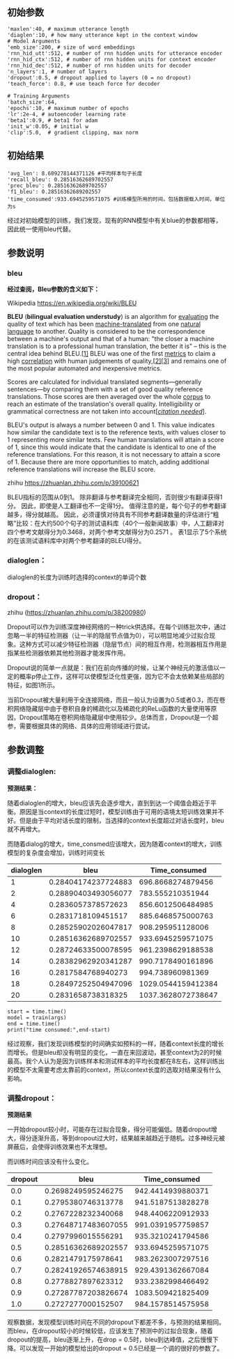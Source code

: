 ## 初始参数

    'maxlen':40, # maximum utterance length
    'diaglen':10, # how many utterance kept in the context window
    # Model Arguments
    'emb_size':200, # size of word embeddings
    'rnn_hid_utt':512, # number of rnn hidden units for utterance encoder
    'rnn_hid_ctx':512, # number of rnn hidden units for context encoder
    'rnn_hid_dec':512, # number of rnn hidden units for decoder
    'n_layers':1, # number of layers
    'dropout':0.5, # dropout applied to layers (0 = no dropout)
    'teach_force': 0.8, # use teach force for decoder
      
    # Training Arguments
    'batch_size':64,
    'epochs':10, # maximum number of epochs
    'lr':2e-4, # autoencoder learning rate
    'beta1':0.9, # beta1 for adam
    'init_w':0.05, # initial w
    'clip':5.0,  # gradient clipping, max norm  
## 初始结果

```
'avg_len': 8.609278144371126 #平均样本句子长度
'recall_bleu': 0.28516362689702557
'prec_bleu': 0.28516362689702557
'f1_bleu': 0.28516362689202557
'time_consumed':933.6945259571075 #训练模型所用的时间，包括数据载入时间，单位为s
```

经过对初始模型的训练，我们发现，现有的RNN模型中有关blue的参数都相等，因此统一使用bleu代替。

## 参数说明

### bleu

**经过查阅，Bleu参数的含义如下：**

Wikipedia https://en.wikipedia.org/wiki/BLEU

**BLEU** (**bilingual evaluation understudy**) is an algorithm for [evaluating](https://en.wikipedia.org/wiki/Evaluation_of_machine_translation) the quality of text which has been [machine-translated](https://en.wikipedia.org/wiki/Machine_translation) from one [natural language](https://en.wikipedia.org/wiki/Natural_language) to another. Quality is considered to be the correspondence between a machine's output and that of a human: "the closer a machine translation is to a professional human translation, the better it is" – this is the central idea behind BLEU.[[1\]](https://en.wikipedia.org/wiki/BLEU#endnote_Papineni2002a) BLEU was one of the first [metrics](https://en.wikipedia.org/wiki/Metric_(mathematics)) to claim a high [correlation](https://en.wikipedia.org/wiki/Correlation) with human judgements of quality,[[2\]](https://en.wikipedia.org/wiki/BLEU#endnote_Papineni2002a)[[3\]](https://en.wikipedia.org/wiki/BLEU#endnote_Coughlin2003a) and remains one of the most popular automated and inexpensive metrics.

Scores are calculated for individual translated segments—generally sentences—by comparing them with a set of good quality reference translations. Those scores are then averaged over the whole [corpus](https://en.wikipedia.org/wiki/Text_corpus) to reach an estimate of the translation's overall quality. Intelligibility or grammatical correctness are not taken into account[*[citation needed](https://en.wikipedia.org/wiki/Wikipedia:Citation_needed)*].

BLEU's output is always a number between 0 and 1. This value indicates how similar the candidate text is to the reference texts, with values closer to 1 representing more similar texts. Few human translations will attain a score of 1, since this would indicate that the candidate is identical to one of the reference translations. For this reason, it is not necessary to attain a score of 1. Because there are more opportunities to match, adding additional reference translations will increase the BLEU score.

zhihu https://zhuanlan.zhihu.com/p/39100621

BLEU指标的范围从0到1。 除非翻译与参考翻译完全相同，否则很少有翻译获得1分。 因此，即使是人工翻译也不一定得1分。 值得注意的是，每个句子的参考翻译越多，得分就越高。 因此，必须谨慎对待具有不同参考翻译数量的评估进行“粗略”比较：在大约500个句子的测试语料库（40个一般新闻故事）中，人工翻译对四个参考文献得分为0.3468，对两个参考文献得分为0.2571 。 表1显示了5个系统的在该测试语料库中对两个参考翻译的BLEU得分。

### dialoglen：

dialoglen的长度为训练时选择的context的单词个数

### dropout：

zhihu (https://zhuanlan.zhihu.com/p/38200980)

Dropout可以作为训练深度神经网络的一种trick供选择。在每个训练批次中，通过忽略一半的特征检测器（让一半的隐层节点值为0），可以明显地减少过拟合现象。这种方式可以减少特征检测器（隐层节点）间的相互作用，检测器相互作用是指某些检测器依赖其他检测器才能发挥作用。

Dropout说的简单一点就是：我们在前向传播的时候，让某个神经元的激活值以一定的概率p停止工作，这样可以使模型泛化性更强，因为它不会太依赖某些局部的特征，如图1所示。

当前Dropout被大量利用于全连接网络，而且一般认为设置为0.5或者0.3，而在卷积网络隐藏层中由于卷积自身的稀疏化以及稀疏化的ReLu函数的大量使用等原因，Dropout策略在卷积网络隐藏层中使用较少。总体而言，Dropout是一个超参，需要根据具体的网络、具体的应用领域进行尝试。



## 参数调整

### 调整dialoglen:

**预测结果：**

随着dialoglen的增大，bleu应该先会逐步增大，直到到达一个阈值会趋近于平衡。原因是当context的长度过短时，模型训练由于可用的语境太短训练效果并不好。但是由于平均对话长度的限制，当选择的context长度超过对话长度时，bleu就不再增大。

而随着dialog的增大，time_consmed应该增大，因为随着context的增大，训练模型的复杂度会增加，训练时间变长

| dialoglen | bleu                | Time_consumed     |
| --------- | ------------------- | ----------------- |
| 1 | 0.28404174237724883 | 696.8668274879456 |
| 2         | 0.28890403493056077 | 783.555210351944  |
| 4         | 0.2836057378572623 | 856.6012506484985 |
| 6         | 0.2831718109451517  | 885.6468575000763 |
| 8         | 0.28525902026047817 | 908.295951128006  |
| 10        | 0.28516362689702557 | 933.6945259571075 |
| 12        | 0.28724633500078595 | 961.2398629188538 |
| 14        | 0.28382962920341287 | 990.7178490161896 |
| 16        | 0.2817584768940273 | 994.738960981369 |
| 18        | 0.28497252504947096 | 1029.0544159412384 |
| 20 | 0.2831658738318325 | 1037.3628072738647 |


    start = time.time()
    model = train(args)
    end = time.time()
    print("time consumed:",end-start)
经过观察，我们发现训练模型的时间确实如预料的一样，随着context长度的增长而增长。但是bleu却没有明显的变化，一直在来回波动，甚至context为2的时候最高。我个人认为是因为训练样本和测试样本的平均长度都在8左右，这样训练出的模型不太需要考虑太靠前的context，所以context长度的选取对结果没有什么影响。

### 调整dropout：

**预测结果**

一开始dropout较小时，可能存在过拟合现象，得分可能偏低。随着dropout增大，得分逐渐升高，等到dropout过大时，结果越来越趋近于随机。过多神经元被屏蔽后，会使得训练效果也不太理想。

而训练时间应该没有什么变化。

| dropout | bleu                | Time_consumed     |
| ------- | ------------------- | ----------------- |
| 0.0     | 0.2698249595246275  | 942.4414939880371 |
| 0.1     | 0.2795380746313778  | 941.5187513828278 |
| 0.2     | 0.2767228232340068  | 948.4406220912933 |
| 0.3     | 0.27648717483607055 | 991.0391957759857 |
| 0.4     | 0.2797996015556291  | 935.3210241794586 |
| 0.5     | 0.28516362689202557 | 933.6945259571075 |
| 0.6     | 0.2821479175978641  | 983.2623007297516 |
| 0.7     | 0.28241926574638915 | 929.4391362667084 |
| 0.8     | 0.2778827897623312  | 933.2382998466492 |
| 0.9     | 0.27287787203826674 | 1083.509421825409 |
| 1.0     | 0.2727277000152507  | 984.1578514575958 |

观察数据，发现模型训练时间在不同的dropout下都差不多，与预测的结果相同。而bleu，在dropout较小的时候较低，应该发生了预测中的过拟合现象，随着dropout的提高，bleu逐渐上升，在drop = 0.5时，bleu到达峰值，之后慢慢下降。可以发现一开始的模型给出的dropout = 0.5已经是一个调的很好的参数了。

